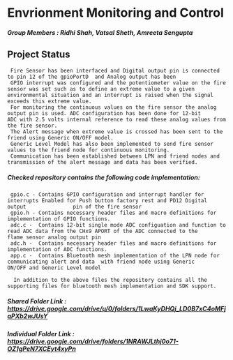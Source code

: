 # Envrionment Monitoring and Control

##### Group Members : Ridhi Shah, Vatsal Sheth, Amreeta Sengupta

## Project Status 

     Fire Sensor has been interfaced and Digital output pin is connected to pin 12 of the gpioPortD  and Analog output has been       
     GPIO interrupt was configured and the potentiometer value on the fire sensor was set such as to define an extreme value to a given     environmental situation and an interrupt is raised when the signal exceeds this extreme value. 
     For monitoring the continuous values on the fire sensor the analog output pin is used. ADC configuration has been done for 12-bit        ADC with 2.5 volts internal reference to read these analog values from the fire sensor. 
     The Alert message when extreme value is crossed has been sent to the friend using Generic ON/OFF model. 
     Generic Level Model has also been implemented to send fire sensor values to the friend node for continuous monitoring.
     Communication has been established between LPN and friend nodes and transmission of the alert message and data has been verified.


##### Checked repository contains the following code implementation:
     
     gpio.c - Contains GPIO configuration and interrupt handler for interrupts Enabled for Push button factory rest and PD12 Digital output               pin of the fire sensor
     gpio.h - Contains necessary header files and macro definitions for implementation of GPIO functions. 
     adc.c -  Contains 12-bit single mode ADC configuation and function to read ADC data from the CHx9 APORT of the ADC connected to the                 flame sensor analog output pin
     adc.h -  Contains necessary header files and macro definitions for implementation of ADC functions. 
     app.c -  Contains Bluetooth mesh implementation of the LPN node for communicating alert and data  with friend node using Generic                      ON/OFF and Generic Level model
     
      In addition to the above files the repository contains all the supporting files for bluetooth mesh implementation and SDK support. 


##### Shared Folder Link : https://drive.google.com/drive/u/0/folders/1LwaKyDHQj_LD0B7xC4oMFjqPXb2wJUsY

##### Individual Folder Link : https://drive.google.com/drive/folders/1NRAWJLthj0o71-OZ1gPeN7XCEyt4xyPn
